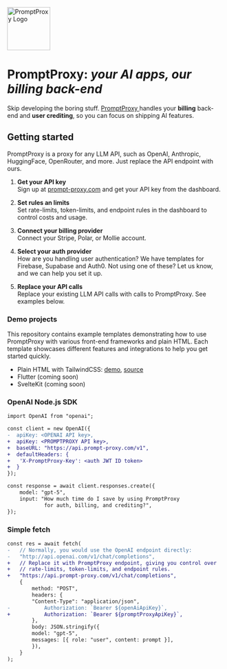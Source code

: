 
<img src="https://prompt-proxy.com/logo_text.svg" height="100" alt="PromptProxy Logo" />

# PromptProxy: *your AI apps, our billing back-end*
Skip developing the boring stuff. [PromptProxy ](https://prompt-proxy.com) handles your **billing** back-end and **user crediting**, so you can focus on shipping AI features.


## Getting started
PromptProxy is a proxy for any LLM API, such as OpenAI, Anthropic, HuggingFace, OpenRouter, and more. Just replace the API endpoint with ours.

1. **Get your API key**  
Sign up at [prompt-proxy.com](https://prompt-proxy.com) and get your API key from the dashboard.

2. **Set rules an limits**  
Set rate-limits, token-limits, and endpoint rules in the dashboard to control costs and usage.

3. **Connect your billing provider**  
Connect your Stripe, Polar, or Mollie account.

4. **Select your auth provider**  
How are you handling user authentication? We have templates for Firebase, Supabase and Auth0. Not using one of these? Let us know, and we can help you set it up.

5. **Replace your API calls**  
Replace your existing LLM API calls with calls to PromptProxy. See examples below.


### Demo projects

This repository contains example templates demonstrating how to use PromptProxy with various front-end frameworks and plain HTML. Each template showcases different features and integrations to help you get started quickly.

- Plain HTML with TailwindCSS:  [demo](https://mruijzendaal.github.io/html-preview.github.io/?url=https://github.com/mruijzendaal/promptproxy-templates/blob/main/templates/static_html/index.html), [source](/templates/static_html/)
- Flutter (coming soon)
- SvelteKit (coming soon)

### OpenAI Node.js SDK

```diff
import OpenAI from "openai";

const client = new OpenAI({
-  apiKey: <OPENAI API key>, 
+  apiKey: <PROMPTPROXY API key>,
+  baseURL: "https://api.prompt-proxy.com/v1", 
+  defaultHeaders: {
+   'X-PromptProxy-Key': <auth JWT ID token>
+  }
});

const response = await client.responses.create({
    model: "gpt-5",
    input: "How much time do I save by using PromptProxy 
			for auth, billing, and crediting?",
});
```

### Simple fetch

```diff
const res = await fetch(
-   // Normally, you would use the OpenAI endpoint directly:
-   "http://api.openai.com/v1/chat/completions",
+   // Replace it with PromptProxy endpoint, giving you control over
+   // rate-limits, token-limits, and endpoint rules.
+   "https://api.prompt-proxy.com/v1/chat/completions",
    {
        method: "POST",
        headers: {
        "Content-Type": "application/json",
-           Authorization: `Bearer ${openAiApiKey}`,
+           Authorization: `Bearer ${promptProxyApiKey}`,
        },
        body: JSON.stringify({
        model: "gpt-5",
        messages: [{ role: "user", content: prompt }],
        }),
    }
);
```